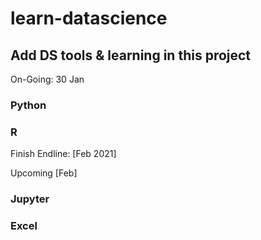 # learn-datascience

## Add DS tools & learning in this project

On-Going: 30 Jan
### Python
### R
Finish Endline: [Feb 2021]

Upcoming [Feb]
### Jupyter
### Excel
